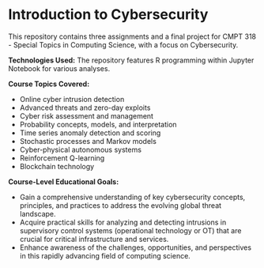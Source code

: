 # Introduction to Cybersecurity

This repository contains three assignments and a final project for CMPT 318 - Special Topics in Computing Science, with a focus on Cybersecurity.

**Technologies Used:** The repository features R programming within Jupyter Notebook for various analyses.

**Course Topics Covered:**
- Online cyber intrusion detection
- Advanced threats and zero-day exploits
- Cyber risk assessment and management
- Probability concepts, models, and interpretation
- Time series anomaly detection and scoring
- Stochastic processes and Markov models
- Cyber-physical autonomous systems
- Reinforcement Q-learning
- Blockchain technology

**Course-Level Educational Goals:**
- Gain a comprehensive understanding of key cybersecurity concepts, principles, and practices to address the evolving global threat landscape.
- Acquire practical skills for analyzing and detecting intrusions in supervisory control systems (operational technology or OT) that are crucial for critical infrastructure and services.
- Enhance awareness of the challenges, opportunities, and perspectives in this rapidly advancing field of computing science.
